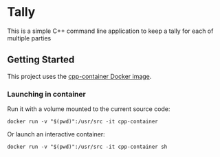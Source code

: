# Tally

This is a simple C++ command line application to keep a tally for each of multiple parties

## Getting Started

This project uses the [cpp-container Docker image](https://github.com/ChicoState/cpp-container).

### Launching in container

Run it with a volume mounted to the current source code:
```
docker run -v "$(pwd)":/usr/src -it cpp-container
```

Or launch an interactive container:
```
docker run -v "$(pwd)":/usr/src -it cpp-container sh
```